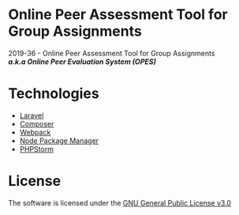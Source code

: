 # Online Peer Assessment Tool for Group Assignments
2019-36 - Online Peer Assessment Tool for Group Assignments<br>
***a.k.a Online Peer Evaluation System (OPES)***

# Technologies
* [Laravel](https://github.com/laravel/laravel)
* [Composer](https://getcomposer.org/)
* [Webpack](https://webpack.js.org/)
* [Node Package Manager](https://www.npmjs.com/)
* [PHPStorm](https://www.jetbrains.com/phpstorm/promo/)

# License
The software is licensed under the [GNU General Public License v3.0](https://github.com/Damian96/peer-assesment-app/blob/master/LICENSE)
